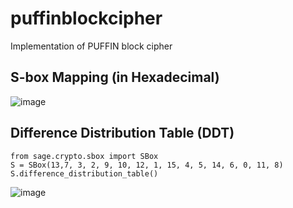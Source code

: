 # puffinblockcipher
Implementation of PUFFIN block cipher

 ## S-box Mapping (in Hexadecimal)
![image](https://github.com/user-attachments/assets/594937c9-aac0-4489-8321-ae2f83298823)


## Difference Distribution Table (DDT) 
```
from sage.crypto.sbox import SBox
S = SBox(13,7, 3, 2, 9, 10, 12, 1, 15, 4, 5, 14, 6, 0, 11, 8)
S.difference_distribution_table()
```

![image](https://github.com/user-attachments/assets/4c8eeed9-1513-4c16-a054-af003a94d46d)

